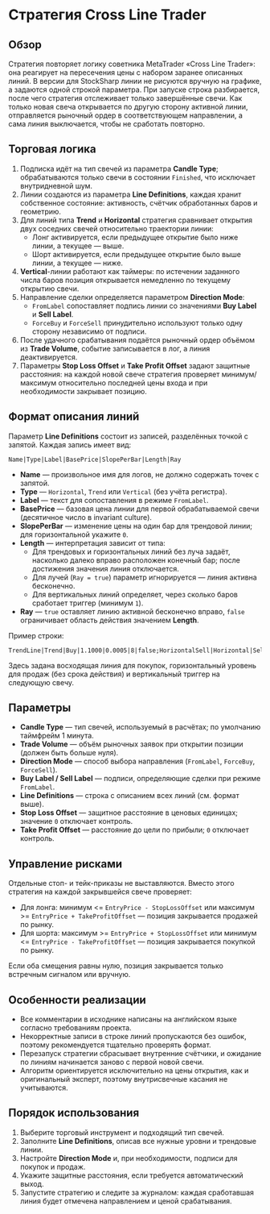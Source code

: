 # Стратегия Cross Line Trader

## Обзор
Стратегия повторяет логику советника MetaTrader «Cross Line Trader»: она реагирует на пересечения цены с набором заранее описанных линий. В версии для StockSharp линии не рисуются вручную на графике, а задаются одной строкой параметра. При запуске строка разбирается, после чего стратегия отслеживает только завершённые свечи. Как только новая свеча открывается по другую сторону активной линии, отправляется рыночный ордер в соответствующем направлении, а сама линия выключается, чтобы не сработать повторно.

## Торговая логика
1. Подписка идёт на тип свечей из параметра **Candle Type**; обрабатываются только свечи в состоянии `Finished`, что исключает внутридневной шум.
2. Линии создаются из параметра **Line Definitions**, каждая хранит собственное состояние: активность, счётчик обработанных баров и геометрию.
3. Для линий типа **Trend** и **Horizontal** стратегия сравнивает открытия двух соседних свечей относительно траектории линии:
   - Лонг активируется, если предыдущее открытие было ниже линии, а текущее — выше.
   - Шорт активируется, если предыдущее открытие было выше линии, а текущее — ниже.
4. **Vertical**-линии работают как таймеры: по истечении заданного числа баров позиция открывается немедленно по текущему открытию свечи.
5. Направление сделки определяется параметром **Direction Mode**:
   - `FromLabel` сопоставляет подпись линии со значениями **Buy Label** и **Sell Label**.
   - `ForceBuy` и `ForceSell` принудительно используют только одну сторону независимо от подписи.
6. После удачного срабатывания подаётся рыночный ордер объёмом из **Trade Volume**, событие записывается в лог, а линия деактивируется.
7. Параметры **Stop Loss Offset** и **Take Profit Offset** задают защитные расстояния: на каждой новой свече стратегия проверяет минимум/максимум относительно последней цены входа и при необходимости закрывает позицию.

## Формат описания линий
Параметр **Line Definitions** состоит из записей, разделённых точкой с запятой. Каждая запись имеет вид:

```
Name|Type|Label|BasePrice|SlopePerBar|Length|Ray
```

- **Name** — произвольное имя для логов, не должно содержать точек с запятой.
- **Type** — `Horizontal`, `Trend` или `Vertical` (без учёта регистра).
- **Label** — текст для сопоставления в режиме `FromLabel`.
- **BasePrice** — базовая цена линии для первой обрабатываемой свечи (десятичное число в invariant culture).
- **SlopePerBar** — изменение цены на один бар для трендовой линии; для горизонтальной укажите `0`.
- **Length** — интерпретация зависит от типа:
  - Для трендовых и горизонтальных линий без луча задаёт, насколько далеко вправо расположен конечный бар; после достижения значения линия отключается.
  - Для лучей (`Ray = true`) параметр игнорируется — линия активна бесконечно.
  - Для вертикальных линий определяет, через сколько баров сработает триггер (минимум `1`).
- **Ray** — `true` оставляет линию активной бесконечно вправо, `false` ограничивает область действия значением **Length**.

Пример строки:

```
TrendLine|Trend|Buy|1.1000|0.0005|8|false;HorizontalSell|Horizontal|Sell|1.1050|0|0|true;VerticalImpulse|Vertical|Buy|0|0|1|false
```

Здесь задана восходящая линия для покупок, горизонтальный уровень для продаж (без срока действия) и вертикальный триггер на следующую свечу.

## Параметры
- **Candle Type** — тип свечей, используемый в расчётах; по умолчанию таймфрейм 1 минута.
- **Trade Volume** — объём рыночных заявок при открытии позиции (должен быть больше нуля).
- **Direction Mode** — способ выбора направления (`FromLabel`, `ForceBuy`, `ForceSell`).
- **Buy Label / Sell Label** — подписи, определяющие сделки при режиме `FromLabel`.
- **Line Definitions** — строка с описанием всех линий (см. формат выше).
- **Stop Loss Offset** — защитное расстояние в ценовых единицах; значение `0` отключает контроль.
- **Take Profit Offset** — расстояние до цели по прибыли; `0` отключает контроль.

## Управление рисками
Отдельные стоп- и тейк-приказы не выставляются. Вместо этого стратегия на каждой закрывшейся свече проверяет:
- Для лонга: минимум <= `EntryPrice - StopLossOffset` или максимум >= `EntryPrice + TakeProfitOffset` — позиция закрывается продажей по рынку.
- Для шорта: максимум >= `EntryPrice + StopLossOffset` или минимум <= `EntryPrice - TakeProfitOffset` — позиция закрывается покупкой по рынку.

Если оба смещения равны нулю, позиция закрывается только встречным сигналом или вручную.

## Особенности реализации
- Все комментарии в исходнике написаны на английском языке согласно требованиям проекта.
- Некорректные записи в строке линий пропускаются без ошибок, поэтому рекомендуется тщательно проверять формат.
- Перезапуск стратегии сбрасывает внутренние счётчики, и ожидание по линиям начинается заново с первой новой свечи.
- Алгоритм ориентируется исключительно на цены открытия, как и оригинальный эксперт, поэтому внутрисвечные касания не учитываются.

## Порядок использования
1. Выберите торговый инструмент и подходящий тип свечей.
2. Заполните **Line Definitions**, описав все нужные уровни и трендовые линии.
3. Настройте **Direction Mode** и, при необходимости, подписи для покупок и продаж.
4. Укажите защитные расстояния, если требуется автоматический выход.
5. Запустите стратегию и следите за журналом: каждая сработавшая линия будет отмечена направлением и ценой срабатывания.
